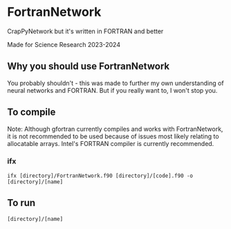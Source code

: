 # FortranNetwork

CrapPyNetwork but it's written in FORTRAN and better

Made for Science Research 2023-2024

## Why you should use FortranNetwork

You probably shouldn't - this was made to further my own understanding of neural networks and FORTRAN. But if you really want to, I won't stop you.

## To compile

Note: Although gfortran currently compiles and works with FortranNetwork, it is not recommended to be used because of issues most likely relating to allocatable arrays. Intel's FORTRAN compiler is currently recommended.

### ifx

    ifx [directory]/FortranNetwork.f90 [directory]/[code].f90 -o [directory]/[name]

## To run

    [directory]/[name]
